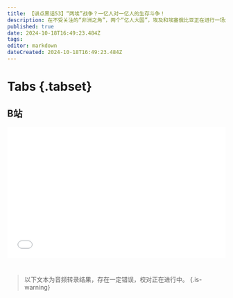 ```yaml
---
title: 【讲点黑话53】“两埃”战争？一亿人对一亿人的生存斗争！
description: 在不受关注的“非洲之角”，两个“亿人大国”，埃及和埃塞俄比亚正在进行一场危险的角逐。 为获得一个出海港，埃塞打破非盟共识，承诺要承认索马里分裂地区独立。为了争水保水，埃及忙着拉拢“反埃塞包围网”。两国针锋相对，剑拔弩张。 幸好，“两埃”的国库都快见底了，而全面战争必定要疯狂烧钱。一旦开战，打输了，政权固然要完蛋，打赢了但财政全面破产，可能还是会倒台。 大约，只能再“苦一苦”索马里人了。
published: true
date: 2024-10-18T16:49:23.484Z
tags: 
editor: markdown
dateCreated: 2024-10-18T16:49:23.484Z
---
```


# Tabs {.tabset}

## B站

<div style="position: relative; padding: 30% 45%;">
<iframe style="position: absolute; width: 100%; height: 100%; left: 0; top: 0;" src="//player.bilibili.com/player.html?&bvid=BV1JBC2Y1ETD&page=1&as_wide=1&high_quality=1&danmaku=1&autoplay=0" scrolling="no" border="0" frameborder="no" framespacing="0" allowfullscreen="true"></iframe>
</div>


#

> 以下文本为音频转录结果，存在一定错误，校对正在进行中。
{.is-warning}

